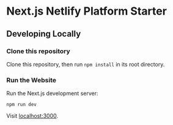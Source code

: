 # Next.js Netlify Platform Starter

## Developing Locally

### Clone this repository

Clone this repository, then run `npm install` in its root directory.

### Run the Website

Run the Next.js development server:

    npm run dev

Visit [localhost:3000](http://localhost:3000).